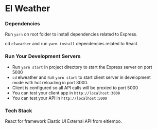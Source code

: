 # El Weather

### Dependencies

Run `yarn` on root folder to install dependencies related to Express.

cd `elweather` and run `yarn install` dependencies related to React.

### Run Your Development Servers

- Run `yarn start` in project directory to start the Express server on port 5000
- `cd` elweather and run `yarn start` to start client server in development mode with hot reloading in port 3000.
- Client is configured so all API calls will be proxied to port 5000
- You can test your client app in `http://localhost:3000`
- You can test your API in `http://localhost:5000`
  &nbsp;
  &nbsp;

###  Tech Stack
React for framework
Elastic UI
External API from eltiempo.
